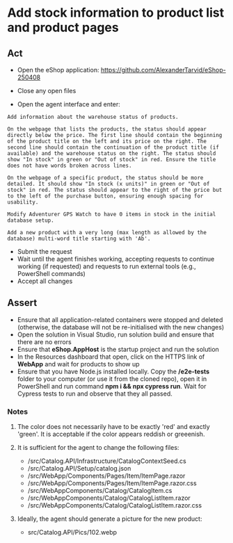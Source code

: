 # Add stock information to product list and product pages

## Act

- Open the eShop application:
<https://github.com/AlexanderTarvid/eShop-250408>

- Close any open files
- Open the agent interface and enter:

```text
Add information about the warehouse status of products.

On the webpage that lists the products, the status should appear directly below the price. The first line should contain the beginning of the product title on the left and its price on the right. The second line should contain the continuation of the product title (if available) and the warehouse status on the right. The status should show "In stock" in green or "Out of stock" in red. Ensure the title does not have words broken across lines.

On the webpage of a specific product, the status should be more detailed. It should show "In stock (x units)" in green or "Out of stock" in red. The status should appear to the right of the price but to the left of the purchase button, ensuring enough spacing for usability.

Modify Adventurer GPS Watch to have 0 items in stock in the initial database setup.

Add a new product with a very long (max length as allowed by the database) multi-word title starting with 'Ab'.
```

- Submit the request
- Wait until the agent finishes working, accepting requests to continue working (if requested) and requests to run external tools (e.g., PowerShell commands)
- Accept all changes

</details>

## Assert

- Ensure that all application-related containers were stopped and deleted (otherwise, the database will not be re-initialised with the new changes)
- Open the solution in Visual Studio, run solution build and ensure that there are no errors
- Ensure that **eShop.AppHost** is the startup project and run the solution
- In the Resources dashboard that open, click on the HTTPS link of **WebApp** and wait for products to show up
- Ensure that you have Node.js installed locally. Copy the **/e2e-tests** folder to your computer (or use it from the cloned repo), open it in PowerShell and run command **npm i && npx cypress run**. Wait for Cypress tests to run and observe that they all passed.

### Notes

1. The color does not necessarily have to be exactly 'red' and exactly 'green'. It is acceptable if the color appears reddish or greeenish.

2. It is sufficient for the agent to change the following files:

    - /src/Catalog.API/Infrastructure/CatalogContextSeed.cs
    - /src/Catalog.API/Setup/catalog.json
    - /src/WebApp/Components/Pages/Item/ItemPage.razor
    - /src/WebApp/Components/Pages/Item/ItemPage.razor.css
    - /src/WebAppComponents/Catalog/CatalogItem.cs
    - /src/WebAppComponents/Catalog/CatalogListItem.razor
    - /src/WebAppComponents/Catalog/CatalogListItem.razor.css

3. Ideally, the agent should generate a picture for the new product:

    - src/Catalog.API/Pics/102.webp
